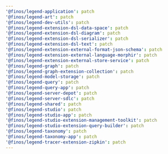 ```yaml
---
'@finos/legend-application': patch
'@finos/legend-art': patch
'@finos/legend-dev-utils': patch
'@finos/legend-extension-dsl-data-space': patch
'@finos/legend-extension-dsl-diagram': patch
'@finos/legend-extension-dsl-serializer': patch
'@finos/legend-extension-dsl-text': patch
'@finos/legend-extension-external-format-json-schema': patch
'@finos/legend-extension-external-language-morphir': patch
'@finos/legend-extension-external-store-service': patch
'@finos/legend-graph': patch
'@finos/legend-graph-extension-collection': patch
'@finos/legend-model-storage': patch
'@finos/legend-query': patch
'@finos/legend-query-app': patch
'@finos/legend-server-depot': patch
'@finos/legend-server-sdlc': patch
'@finos/legend-shared': patch
'@finos/legend-studio': patch
'@finos/legend-studio-app': patch
'@finos/legend-studio-extension-management-toolkit': patch
'@finos/legend-studio-extension-query-builder': patch
'@finos/legend-taxonomy': patch
'@finos/legend-taxonomy-app': patch
'@finos/legend-tracer-extension-zipkin': patch
---
```


